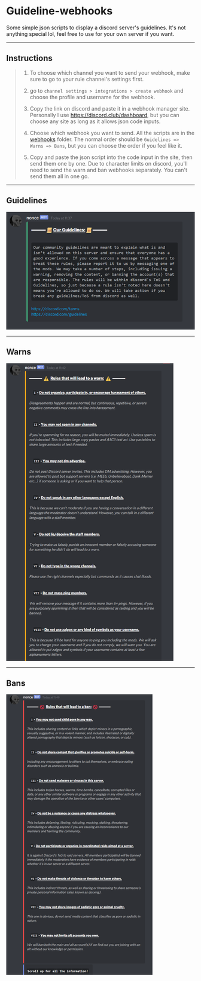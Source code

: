 # **Guideline-webhooks**
 Some simple json scripts to display a discord server's guidelines. It's not anything special lol, feel free to use for your own server if you want.
 
 ---

## **Instructions**

> 1. To choose which channel you want to send your webhook, make sure to go to your rule channel's settings first.
> 
> 2. go to `channel settings > integrations > create webhook` and choose the profile and username for the webhook.
> 
> 3. Copy the link on discord and paste it in a webhook manager site. Personally I use https://discord.club/dashboard, but you can choose any site as long as it allows json code inputs.
> 
> 4. Choose which webhook you want to send. All the scripts are in the [webhooks](https://github.com/Existential-nonce/Guideline-webhooks/tree/main/webhooks) folder. The normal order should be `Guidelines => Warns => Bans`, but you can choose the order if you feel like it.
> 
> 5. Copy and paste the json script into the code input in the site, then send them one by one. Due to character limits on discord, you'll need to send the warn and ban webhooks separately. You can't send them all in one go.

---

## **Guidelines**
![Guidelines](./images/guidelines.png)

---

## **Warns**
![Warns](./images/warns.png)

---

## **Bans**
![Bans](./images/bans.png)

